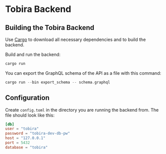 Tobira Backend
==============


Building the Tobira Backend
---------------------------

Use [Cargo](https://doc.rust-lang.org/cargo/getting-started/first-steps.html) to download all necessary dependencies and to build the backend.

Build and run the backend:

```sh
cargo run
```

You can export the GraphQL schema of the API as a file with this command:

```rust
cargo run --bin export_schema -- schema.graphql
```


Configuration
-------------

Create `config.toml` in the directory you are running the backend from.
The file should look like this:


```toml
[db]
user = "tobira"
password = "tobira-dev-db-pw"
host = "127.0.0.1"
port = 5432
database = "tobira"
```

